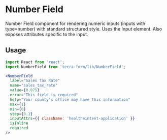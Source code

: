 # Number Field

Number Field component for rendering numeric inputs (inputs with type=number) with standard structured style. Uses the Input element. Also exposes attributes specific to the input.

## Usage

```jsx
import React from 'react';
import NumberField from 'terra-form/lib/NumberField';

<NumberField
  label="Sales Tax Rate"
  name="sales_tax_rate"
  value={0.075}
  error="This field is required"
  help="Your county's office may have this information"
  max={1}
  min={0}
  step={0.1}
  inputAttrs={{ className: 'healtheintent-application' }}
  isInline
  required
/>
```
